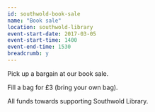 ```yaml
---
id: southwold-book-sale
name: "Book sale"
location: southwold-library
event-start-date: 2017-03-05
event-start-time: 1400
event-end-time: 1530
breadcrumb: y
---
```


Pick up a bargain at our book sale.

Fill a bag for £3 (bring your own bag).

All funds towards supporting Southwold Library.
